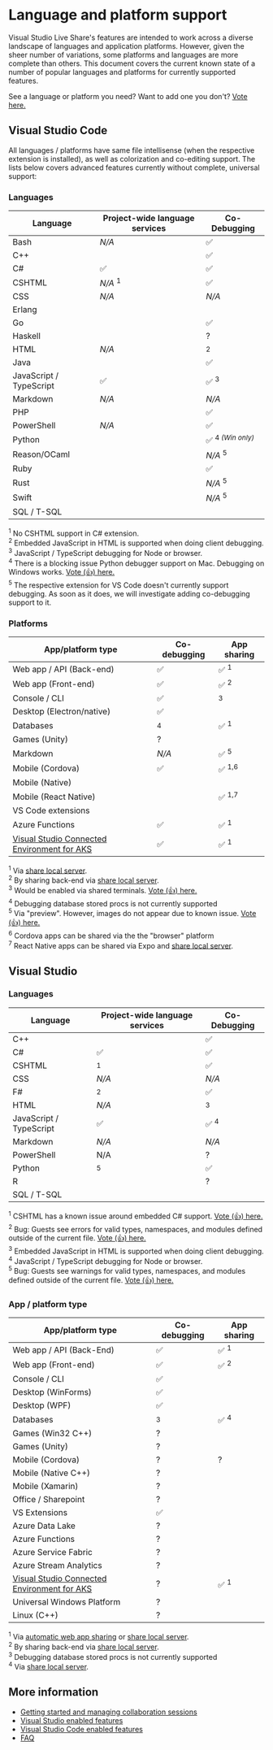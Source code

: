 
<!--
Copyright © Microsoft Corporation
All rights reserved.
Creative Commons Attribution 4.0 License (International): https://creativecommons.org/licenses/by/4.0/legalcode
-->

# Language and platform support

Visual Studio Live Share's features are intended to work across a diverse landscape of languages and application platforms. However, given the sheer number of variations, some platforms and languages are more complete than others. This document covers the current known state of a number of popular languages and platforms for currently supported features.

See a language or platform you need? Want to add one you don't? [Vote here.](https://github.com/MicrosoftDocs/live-share/issues/12)

## Visual Studio Code

All languages / platforms have same file intellisense (when the respective extension is installed), as well as colorization and co-editing support. The lists below covers advanced features currently without complete, universal support:

### Languages

| Language | Project-wide language services | Co-Debugging |
|----------|--------------------------------|--------------|
| Bash | *N/A* | ✅ | |
| C++ | | ✅ | |
| C# | ✅ | ✅ | |
| CSHTML | *N/A* <sup>1</sup> | ✅
| CSS | *N/A* | *N/A* |
| Erlang | | | | |
| Go | | ✅ | |
| Haskell | | ? |
| HTML | *N/A* | <sup>2</sup> |
| Java | | ✅ | |
| JavaScript / TypeScript | ✅ | ✅ <sup>3</sup> |
| Markdown | *N/A* | *N/A* |
| PHP | | ✅ |
| PowerShell | *N/A* | ✅ | | |
| Python | | ✅ <sup>4 *(Win only)*</sup> |
| Reason/OCaml | | *N/A* <sup>5</sup> |
| Ruby | | ✅ | |
| Rust | | *N/A* <sup>5</sup> |
| Swift | | *N/A* <sup>5</sup> |
| SQL / T-SQL | | |

<sup>1</sup> No CSHTML support in C# extension.<br />
<sup>2</sup> Embedded JavaScript in HTML is supported when doing client debugging.<br />
<sup>3</sup> JavaScript / TypeScript debugging for Node or browser.<br />
<sup>4</sup> There is a blocking issue Python debugger support on Mac. Debugging on Windows works. [Vote (👍) here.](https://github.com/MicrosoftDocs/live-share/issues/62)<br />
<sup>5</sup> The respective extension for VS Code doesn't currently support debugging. As soon as it does, we will investigate adding co-debugging support to it.

### Platforms

| App/platform type | Co-debugging | App sharing |
|-------------------|--------------|-------------|
| Web app / API (Back-end) | ✅ | ✅ <sup>1</sup> |
| Web app (Front-end) | ✅ | ✅ <sup>2</sup> |
| Console / CLI | ✅ | <sup>3</sup> |
| Desktop (Electron/native) | ✅ | |
| Databases | <sup>4</sup> | ✅ <sup>1</sup> |
| Games (Unity) | ? | |
| Markdown | *N/A* | ✅ <sup>5</sup> |
| Mobile (Cordova) | ✅ | ✅ <sup>1,6</sup> |
| Mobile (Native) |  | |
| Mobile (React Native) |  | ✅ <sup>1,7</sup> |
| VS Code extensions | | |
| Azure Functions | ✅ | ✅ <sup>1</sup> |
| [Visual Studio Connected Environment for AKS](http://landinghub.visualstudio.com/vsce) | ✅ | ✅ <sup>1</sup> |

<sup>1</sup> Via [share local server](collab-vscode.md#sharing-a-local-server).<br />
<sup>2</sup> By sharing back-end via [share local server](collab-vscode.md#sharing-a-local-server).<br />
<sup>3</sup> Would be enabled via shared terminals. [Vote (👍) here.](https://github.com/MicrosoftDocs/live-share/issues/41)<br />
<sup>4</sup> Debugging database stored procs is not currently supported <br />
<sup>5</sup> Via "preview". However, images do not appear due to known issue. [Vote (👍) here.](https://github.com/MicrosoftDocs/live-share/issues/61)<br />
<sup>6</sup> Cordova apps can be shared via the the "browser" platform<br />
<sup>7</sup> React Native apps can be shared via Expo and [share local server](collab-vscode.md#sharing-a-local-server).<br />

## Visual Studio

### Languages

| Language | Project-wide language services | Co-Debugging |
|----------|--------------------------------|--------------|
| C++ | | ✅ | |
| C# | ✅ | ✅ | |
| CSHTML | <sup>1</sup> | ✅ |
| CSS | *N/A* | *N/A* |
| F# | <sup>2</sup> | ✅ |
| HTML | *N/A* | <sup>3</sup> |
| JavaScript / TypeScript | ✅ | ✅ <sup>4</sup> |
| Markdown | *N/A* | *N/A* |
| PowerShell | N/A | ? | 
| Python | <sup>5</sup> | ✅  |
| R | | ? |
| SQL / T-SQL | | |

<sup>1</sup> CSHTML has a known issue around embedded C# support. [Vote (👍) here.](https://github.com/MicrosoftDocs/live-share/issues/59)<br />
<sup>2</sup> Bug: Guests see errors for valid types, namespaces, and modules defined outside of the current file. [Vote (👍) here.](https://github.com/MicrosoftDocs/live-share/issues/64)<br />
<sup>3</sup> Embedded JavaScript in HTML is supported when doing client debugging.<br />
<sup>4</sup> JavaScript / TypeScript debugging for Node or browser.<br />
<sup>5</sup> Bug: Guests see warnings for valid types, namespaces, and modules defined outside of the current file. [Vote (👍) here.](https://github.com/MicrosoftDocs/live-share/issues/63)<br />


### App / platform type

| App/platform type | Co-debugging | App sharing |
|-------------------|--------------|-------------|
| Web app / API (Back-End) | ✅ | ✅ <sup>1</sup> |
| Web app (Front-end) | ✅ | ✅ <sup>2</sup> |
| Console / CLI | ✅ | |
| Desktop (WinForms) | ✅ | |
| Desktop (WPF) | ✅ | |
| Databases | <sup>3</sup> | ✅ <sup>4</sup> |
| Games (Win32 C++) | ? |  |
| Games (Unity) | ? | |
| Mobile (Cordova) | ? | ? |
| Mobile (Native C++) | ? |  |
| Mobile (Xamarin) | ? |  |
| Office / Sharepoint | ? | |
| VS Extensions | ✅ |  |
| Azure Data Lake | ? | |
| Azure Functions | ? | |
| Azure Service Fabric | ? | |
| Azure Stream Analytics | ? | |
| [Visual Studio Connected Environment for AKS](http://landinghub.visualstudio.com/vsce) | ? | ✅ <sup>1</sup> |
| Universal Windows Platform | ? |  |
| Linux (C++) | ? | |

<sup>1</sup> Via [automatic web app sharing](collab-vs.md#automatic-web-app-sharing-during-debugging) or [share local server](collab-vs.md#sharing-a-local-server). <br />
<sup>2</sup> By sharing back-end via [share local server](collab-vs.md#sharing-a-local-server).<br />
<sup>3</sup> Debugging database stored procs is not currently supported <br />
<sup>4</sup> Via [share local server](collab-vs.md#sharing-a-local-server). <br />

## More information

- [Getting started and managing collaboration sessions](getting-started.md)
- [Visual Studio enabled features](collab-vs.md)
- [Visual Studio Code enabled features](collab-vscode.md)
- [FAQ](http://aka.ms/vsls-faq)
